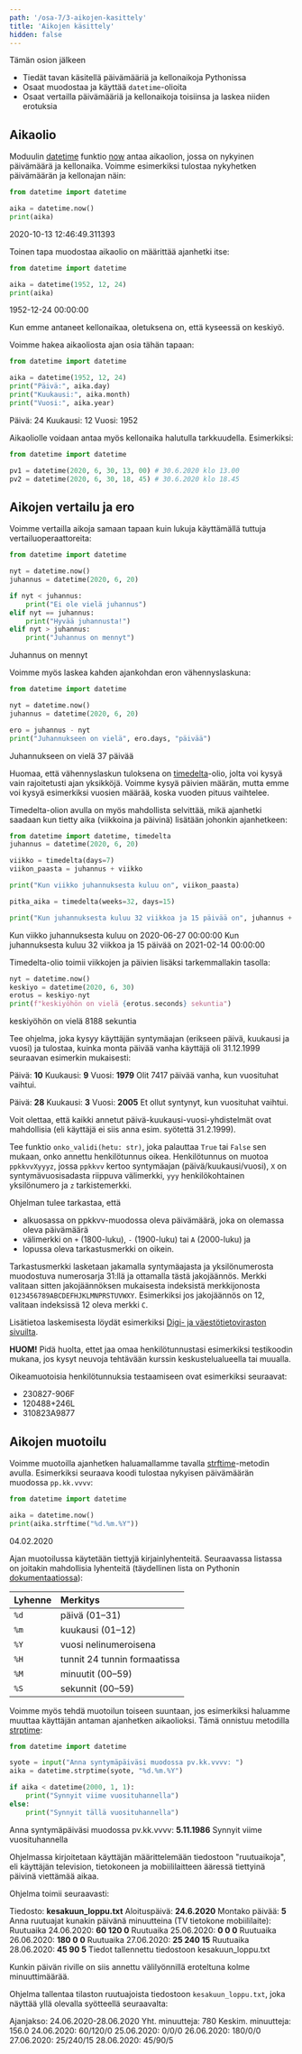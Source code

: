 ```yaml
---
path: '/osa-7/3-aikojen-kasittely'
title: 'Aikojen käsittely'
hidden: false
---
```


<text-box variant='learningObjectives' name='Oppimistavoitteet'>

Tämän osion jälkeen

- Tiedät tavan käsitellä päivämääriä ja kellonaikoja Pythonissa
- Osaat muodostaa ja käyttää `datetime`-olioita
- Osaat vertailla päivämääriä ja kellonaikoja toisiinsa ja laskea niiden erotuksia

</text-box>

## Aikaolio

Moduulin [datetime](https://docs.python.org/3/library/datetime.html?highlight=datetime#datetime.datetime) funktio [now](https://docs.python.org/3/library/datetime.html?highlight=datetime#datetime.datetime.now) antaa aikaolion, jossa on nykyinen päivämäärä ja kellonaika. Voimme esimerkiksi tulostaa nykyhetken päivämäärän ja kellonajan näin:

```python
from datetime import datetime

aika = datetime.now()
print(aika)
```

<sample-output>

2020-10-13 12:46:49.311393

</sample-output>

Toinen tapa muodostaa aikaolio on määrittää ajanhetki itse:

```python
from datetime import datetime

aika = datetime(1952, 12, 24)
print(aika)
```

<sample-output>

1952-12-24 00:00:00

</sample-output>

Kun emme antaneet kellonaikaa, oletuksena on, että kyseessä on keskiyö.

Voimme hakea aikaoliosta ajan osia tähän tapaan:

```python
from datetime import datetime

aika = datetime(1952, 12, 24)
print("Päivä:", aika.day)
print("Kuukausi:", aika.month)
print("Vuosi:", aika.year)
```

<sample-output>

Päivä: 24
Kuukausi: 12
Vuosi: 1952

</sample-output>

Aikaoliolle voidaan antaa myös kellonaika halutulla tarkkuudella. Esimerkiksi:

```python
from datetime import datetime

pv1 = datetime(2020, 6, 30, 13, 00) # 30.6.2020 klo 13.00
pv2 = datetime(2020, 6, 30, 18, 45) # 30.6.2020 klo 18.45
```

## Aikojen vertailu ja ero

Voimme vertailla aikoja samaan tapaan kuin lukuja käyttämällä tuttuja vertailuoperaattoreita:

```python
from datetime import datetime

nyt = datetime.now()
juhannus = datetime(2020, 6, 20)

if nyt < juhannus:
    print("Ei ole vielä juhannus")
elif nyt == juhannus:
    print("Hyvää juhannusta!")
elif nyt > juhannus:
    print("Juhannus on mennyt")
```

<sample-output>

Juhannus on mennyt

</sample-output>

Voimme myös laskea kahden ajankohdan eron vähennyslaskuna:

```python
from datetime import datetime

nyt = datetime.now()
juhannus = datetime(2020, 6, 20)

ero = juhannus - nyt
print("Juhannukseen on vielä", ero.days, "päivää")
```

<sample-output>

Juhannukseen on vielä 37 päivää

</sample-output>

Huomaa, että vähennyslaskun tuloksena on [timedelta](https://docs.python.org/3/library/datetime.html?highlight=datetime#timedelta-objects)-olio, jolta voi kysyä vain rajoitetusti ajan yksikköjä. Voimme kysyä päivien määrän, mutta emme voi kysyä esimerkiksi vuosien määrää, koska vuoden pituus vaihtelee.

Timedelta-olion avulla on myös mahdollista selvittää, mikä ajanhetki saadaan kun tietty aika (viikkoina ja päivinä) lisätään johonkin ajanhetkeen:

```python
from datetime import datetime, timedelta
juhannus = datetime(2020, 6, 20)

viikko = timedelta(days=7)
viikon_paasta = juhannus + viikko

print("Kun viikko juhannuksesta kuluu on", viikon_paasta)

pitka_aika = timedelta(weeks=32, days=15)

print("Kun juhannuksesta kuluu 32 viikkoa ja 15 päivää on", juhannus + pitka_aika)
```

<sample-output>

Kun viikko juhannuksesta kuluu on 2020-06-27 00:00:00
Kun juhannuksesta kuluu 32 viikkoa ja 15 päivää on 2021-02-14 00:00:00

</sample-output>

Timedelta-olio toimii viikkojen ja päivien lisäksi tarkemmallakin tasolla:

```python
nyt = datetime.now()
keskiyo = datetime(2020, 6, 30)
erotus = keskiyo-nyt
print(f"keskiyöhön on vielä {erotus.seconds} sekuntia")
```

<sample-output>

keskiyöhön on vielä 8188 sekuntia

</sample-output>

<programming-exercise name='Kuinka vanha' tmcname='osa07-09_kuinka_vanha'>

Tee ohjelma, joka kysyy käyttäjän syntymäajan (erikseen päivä, kuukausi ja vuosi) ja tulostaa, kuinka monta päivää vanha käyttäjä oli 31.12.1999 seuraavan esimerkin mukaisesti:

<sample-output>

Päivä: **10**
Kuukausi: **9**
Vuosi: **1979**
Olit 7417 päivää vanha, kun vuosituhat vaihtui.

</sample-output>

<sample-output>

Päivä: **28**
Kuukausi: **3**
Vuosi: **2005**
Et ollut syntynyt, kun vuosituhat vaihtui.

</sample-output>

Voit olettaa, että kaikki annetut päivä-kuukausi-vuosi-yhdistelmät ovat mahdollisia (eli käyttäjä ei siis anna esim. syötettä 31.2.1999).

</programming-exercise>

<programming-exercise name='Henkilötunnus oikein?' tmcname='osa07-10_henkilotunnus_oikein'>

Tee funktio `onko_validi(hetu: str)`, joka palauttaa `True` tai `False` sen mukaan, onko annettu henkilötunnus oikea. Henkilötunnus on muotoa `ppkkvvXyyyz`, jossa `ppkkvv` kertoo syntymäajan (päivä/kuukausi/vuosi), `X` on syntymävuosisadasta riippuva välimerkki, `yyy` henkilökohtainen yksilönumero ja `z` tarkistemerkki.

Ohjelman tulee tarkastaa, että

* alkuosassa on ppkkvv-muodossa oleva päivämäärä, joka on olemassa oleva päivämäärä
* välimerkki on `+` (1800-luku), `-` (1900-luku) tai `A` (2000-luku) ja
* lopussa oleva tarkastusmerkki on oikein.

Tarkastusmerkki lasketaan jakamalla syntymäajasta ja yksilönumerosta muodostuva numerosarja 31:llä ja ottamalla tästä jakojäännös. Merkki valitaan sitten jakojäännöksen mukaisesta indeksistä merkkijonosta `0123456789ABCDEFHJKLMNPRSTUVWXY`. Esimerkiksi jos jakojäännös on 12, valitaan indeksissä 12 oleva merkki `C`.

Lisätietoa laskemisesta löydät esimerkiksi [Digi- ja väestötietoviraston sivuilta](https://dvv.fi/henkilotunnus).

**HUOM!** Pidä huolta, ettet jaa omaa henkilötunnustasi esimerkiksi testikoodin mukana, jos kysyt neuvoja tehtävään kurssin keskustelualueella tai muualla.

Oikeamuotoisia henkilötunnuksia testaamiseen ovat esimerkiksi seuraavat:

* 230827-906F
* 120488+246L
* 310823A9877

</programming-exercise>

## Aikojen muotoilu

Voimme muotoilla ajanhetken haluamallamme tavalla [strftime](https://docs.python.org/3/library/datetime.html?highlight=datetime#datetime.date.strftime)-metodin avulla. Esimerkiksi seuraava koodi tulostaa nykyisen päivämäärän muodossa `pp.kk.vvvv`:

```python
from datetime import datetime

aika = datetime.now()
print(aika.strftime("%d.%m.%Y"))
```

<sample-output>

04.02.2020

</sample-output>

Ajan muotoilussa käytetään tiettyjä kirjainlyhenteitä. Seuraavassa listassa on joitakin mahdollisia lyhenteitä (täydellinen lista on Pythonin [dokumentaatiossa](https://docs.python.org/3/library/time.html#time.strftime)):

Lyhenne | Merkitys
:-------|:--------
`%d` | päivä (01–31)
`%m` | kuukausi (01–12)
`%Y` | vuosi nelinumeroisena
`%H` | tunnit 24 tunnin formaatissa
`%M` | minuutit (00–59)
`%S` | sekunnit (00–59)

Voimme myös tehdä muotoilun toiseen suuntaan, jos esimerkiksi haluamme muuttaa käyttäjän antaman ajanhetken aikaolioksi. Tämä onnistuu metodilla [strptime](https://docs.python.org/3/library/datetime.html?highlight=datetime#datetime.datetime.strptime):

```python
from datetime import datetime

syote = input("Anna syntymäpäiväsi muodossa pv.kk.vvvv: ")
aika = datetime.strptime(syote, "%d.%m.%Y")

if aika < datetime(2000, 1, 1):
    print("Synnyit viime vuosituhannella")
else:
    print("Synnyit tällä vuosituhannella")
```

<sample-output>

Anna syntymäpäiväsi muodossa pv.kk.vvvv: **5.11.1986**
Synnyit viime vuosituhannella

</sample-output>

<programming-exercise name='Ruutuaika' tmcname='osa07-11_ruutuaika'>

Ohjelmassa kirjoitetaan käyttäjän määrittelemään tiedostoon "ruutuaikoja", eli käyttäjän television, tietokoneen ja mobiililaitteen ääressä tiettyinä päivinä viettämää aikaa.

Ohjelma toimii seuraavasti:

<sample-output>

Tiedosto: **kesakuun_loppu.txt**
Aloituspäivä: **24.6.2020**
Montako päivää: **5**
Anna ruutuajat kunakin päivänä minuutteina (TV tietokone mobiililaite):
Ruutuaika 24.06.2020: **60 120 0**
Ruutuaika 25.06.2020: **0 0 0**
Ruutuaika 26.06.2020: **180 0 0**
Ruutuaika 27.06.2020: **25 240 15**
Ruutuaika 28.06.2020: **45 90 5**
Tiedot tallennettu tiedostoon kesakuun_loppu.txt

</sample-output>

Kunkin päivän riville on siis annettu välilyönnillä eroteltuna kolme minuuttimäärää.

Ohjelma tallentaa tilaston ruutuajoista tiedostoon `kesakuun_loppu.txt`, joka näyttää yllä olevalla syötteellä seuraavalta:

<sample-data>

Ajanjakso: 24.06.2020-28.06.2020
Yht. minuutteja: 780
Keskim. minuutteja: 156.0
24.06.2020: 60/120/0
25.06.2020: 0/0/0
26.06.2020: 180/0/0
27.06.2020: 25/240/15
28.06.2020: 45/90/5

</sample-data>

</programming-exercise>

<quiz id="01ce9ceb-4d9a-5c5d-8e55-56da9c7c7c41"></quiz>

